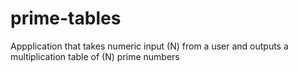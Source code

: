 # prime-tables
Appplication that takes numeric input (N) from a user and outputs a multiplication table of (N) prime numbers
